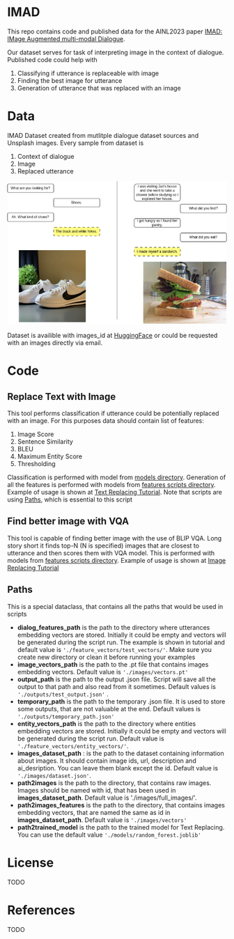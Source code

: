 # IMAD
This repo contains code and published data for the AINL2023 paper [IMAD: IMage Augmented multi-modal Dialogue](https://arxiv.org/abs/2305.10512).

Our dataset serves for task of interpreting image in the context of dialogue. Published code could help with 
1. Classifying if utterance is replaceable with image
2. Finding the best image for utterance
3. Generation of utterance that was replaced with an image

# Data
IMAD Dataset created from mutlitple dialogue dataset sources and Unsplash images. 
Every sample from dataset is 
1. Context of dialogue
2. Image
3. Replaced utterance

![Example](examples.png)

Dataset is availible with images_id at [HuggingFace](https://huggingface.co/datasets/VityaVitalich/IMAD) or could be requested with an images directly via email.

# Code

## Replace Text with Image

This tool performs classification if utterance could be potentially replaced with an image. For this purposes data should contain list of features:
1. Image Score
2. Sentence Similarity
3. BLEU
4. Maximum Entity Score
5. Thresholding

Classification is performed with model from [models directory](../main/models/).
Generation of all the features is performed with models from [features scripts directory](../main/scorers/).
Example of usage is shown at [Text Replacing Tutorial](main/TextReplacingTest.ipynb). Note that scripts are using [Paths](#Paths), which is essential to this script

## Find better image with VQA

This tool is capable of finding better image with the use of BLIP VQA. Long story short it finds top-N (N is specified) images that are closest to utterance and then scores them with VQA model. 
This is performed with models from [features scripts directory](../main/scorers/).
Example of usage is shown at [Image Replacing Tutorial](main/VQATest.ipynb)

## Paths

This is a special dataclass, that contains all the paths that would be used in scripts

* __dialog_features_path__ is the path to the directory where utterances embedding vectors are stored. Initially it could be empty and vectors will be generated during the script run. The example is shown in tutorial and default value is ``` './feature_vectors/test_vectors/' ```. Make sure you create new directory or clean it before running your examples
* __image_vectors_path__ is the path to the .pt file that contains images embedding vectors. Default value is ``` './images/vectors.pt' ```
* __output_path__ is the path to the output .json file. Script will save all the output to that path and also read from it sometimes. Default values is ``` './outputs/test_output.json' ``` .
* __temporary_path__ is the path to the temporary .json file. It is used to store some outputs, that are not valuable at the end. Default values is ``` './outputs/temporary_path.json' ```
* __entity_vectors_path__ is the path to the directory where entities embedding vectors are stored. Initially it could be empty and vectors will be generated during the script run. Default value is ``` './feature_vectors/entity_vectors/' ```.
* __images_dataset_path__ : is the path to the dataset containing information about images. It should contain image ids, url, description and ai_desription. You can leave them blank except the id. Default value is ``` './images/dataset.json' ```. 
* __path2images__ is the path to the directory, that contains raw images. Images should be named with id, that has been used in __images_dataset_path__. Default value is './images/full_images/'.
* __path2images_features__ is the path to the directory, that contains images embedding vectors, that are named the same as id in __images_dataset_path__. Default value is ``` './images/vectors' ```
* __path2trained_model__ is the path to the trained model for Text Replacing. You can use the default value ``` './models/random_forest.joblib' ```


# License

TODO

# References

TODO
